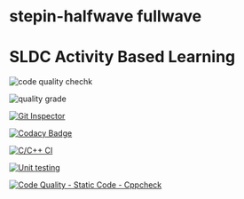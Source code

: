 # stepin-halfwave fullwave
# SLDC Activity Based Learning

![code quality chechk](https://www.code-inspector.com/project/27841/score/svg)

![quality grade](https://www.code-inspector.com/project/27841/status/svg)

[![Git Inspector](https://github.com/prathipatisupriya/stepin-halfwave-fullwave/actions/workflows/gitinspector.yml/badge.svg)](https://github.com/prathipatisupriya/stepin-halfwave-fullwave/actions/workflows/gitinspector.yml)

[![Codacy Badge](https://app.codacy.com/project/badge/Grade/dc00dd6f35dd4b9a81fc29a1aa2626bb)](https://www.codacy.com/gh/prathipatisupriya/stepin-halfwave-fullwave/dashboard?utm_source=github.com&amp;utm_medium=referral&amp;utm_content=prathipatisupriya/stepin-halfwave-fullwave&amp;utm_campaign=Badge_Grade)

[![C/C++ CI](https://github.com/prathipatisupriya/stepin-halfwave-fullwave/actions/workflows/c-build.yml/badge.svg)](https://github.com/prathipatisupriya/stepin-halfwave-fullwave/actions/workflows/c-build.yml)

[![Unit testing](https://github.com/prathipatisupriya/stepin-halfwave-fullwave/actions/workflows/unit-test.yml/badge.svg)](https://github.com/prathipatisupriya/stepin-halfwave-fullwave/actions/workflows/unit-test.yml)

[![Code Quality - Static Code - Cppcheck](https://github.com/prathipatisupriya/stepin-halfwave-fullwave/actions/workflows/cppcheck.yml/badge.svg)](https://github.com/prathipatisupriya/stepin-halfwave-fullwave/actions/workflows/cppcheck.yml)
